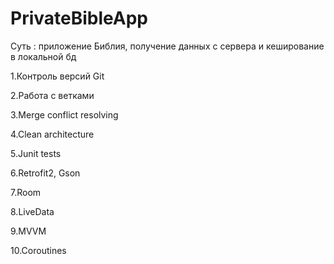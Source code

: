 # PrivateBibleApp
Суть : приложение Библия, получение данных с сервера и кеширование в локальной бд

1.Контроль версий Git

2.Работа с ветками

3.Merge conflict resolving

4.Clean architecture

5.Junit tests

6.Retrofit2, Gson

7.Room

8.LiveData

9.MVVM

10.Coroutines


